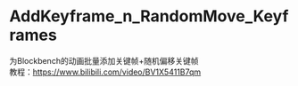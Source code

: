 # AddKeyframe_n_RandomMove_Keyframes
为Blockbench的动画批量添加关键帧+随机偏移关键帧 <br />
教程：https://www.bilibili.com/video/BV1X5411B7qm
